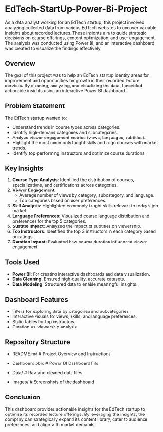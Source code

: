 # EdTech-StartUp-Power-Bi-Project

As a data analyst working for an EdTech startup, this project involved analyzing collected data from various EdTech websites to uncover valuable insights about recorded lectures. These insights aim to guide strategic decisions on course offerings, content optimization, and user engagement. The analysis was conducted using Power BI, and an interactive dashboard was created to visualize the findings effectively.

## Overview

The goal of this project was to help an EdTech startup identify areas for improvement and opportunities for growth in their recorded lecture services. By cleaning, analyzing, and visualizing the data, I provided actionable insights using an interactive Power BI dashboard.

## Problem Statement

The EdTech startup wanted to:
- Understand trends in course types across categories.
- Identify high-demand categories and subcategories.
- Analyze viewer engagement metrics (views, languages, subtitles).
- Highlight the most commonly taught skills and align courses with market trends.
- Identify top-performing instructors and optimize course durations.

## Key Insights

1. **Course Type Analysis**: Identified the distribution of courses, specializations, and certifications across categories.
2. **Viewer Engagement**:
   - Average number of views by category, subcategory, and language.
   - Top categories based on user preferences.
3. **Skill Analysis**: Highlighted commonly taught skills relevant to today’s job market.
4. **Language Preferences**: Visualized course language distribution and preferences for the top 5 categories.
5. **Subtitle Impact**: Analyzed the impact of subtitles on viewership.
6. **Top Instructors**: Identified the top 3 instructors in each category based on ratings.
7. **Duration Impact**: Evaluated how course duration influenced viewer engagement.

## Tools Used

- **Power BI**: For creating interactive dashboards and data visualization.
- **Data Cleaning**: Ensured high-quality, accurate datasets.
- **Data Modeling**: Structured data to enable meaningful insights.

## Dashboard Features

- Filters for exploring data by categories and subcategories.
- Interactive visuals for views, skills, and language preferences.
- Static tables for top instructors.
- Duration vs. viewership analysis.

## Repository Structure

- README.md  # Project Overview and Instructions

- Dashboard.pbix  # Power BI Dashboard File

- Data/  # Raw and cleaned data files

- Images/  # Screenshots of the dashboard

## Conclusion

This dashboard provides actionable insights for the EdTech startup to optimize its recorded lecture offerings. By leveraging the insights, the company can strategically expand its content library, cater to audience preferences, and align with market demands.
